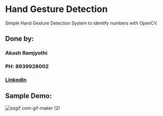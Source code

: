 # Hand Gesture Detection

Simple Hand Gesture Detection System to identify numbers with OpenCV.

## Done by:
### Akash Ramjyothi
### PH: 8939928002
### [LinkedIn](https://www.linkedin.com/in/akash-ramjyothi/)

## Sample Demo:

![ezgif com-gif-maker (2)](https://user-images.githubusercontent.com/54114888/94371093-7ee5e700-0111-11eb-9c11-642847acebf6.gif)

